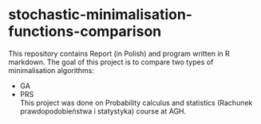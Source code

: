 # stochastic-minimalisation-functions-comparison
This repository contains Report (in Polish) and program written in R markdown. The goal of this project is to compare two types of minimalisation algorithms:
- GA
- PRS <br />
This project was done on Probability calculus and statistics (Rachunek prawdopodobieństwa i statystyka) course at AGH.
